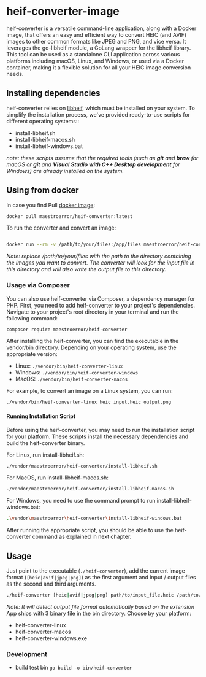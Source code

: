 # heif-converter-image
heif-converter is a versatile command-line application, along with a Docker image, that offers an easy and efficient way to convert HEIC (and AVIF) images to other common formats like JPEG and PNG, and vice versa. It leverages the go-libheif module, a GoLang wrapper for the libheif library. This tool can be used as a standalone CLI application across various platforms including macOS, Linux, and Windows, or used via a Docker container, making it a flexible solution for all your HEIC image conversion needs.

## Installing dependencies
heif-converter relies on [libheif](https://github.com/strukturag/libheif), which must be installed on your system. To simplify the installation process, we've provided ready-to-use scripts for different operating systems::
- install-libheif.sh
- install-libheif-macos.sh
- install-libheif-windows.bat
           
*note: these scripts assume that the required tools (such as **git** and **brew** for macOS or **git** and **Visual Studio with C++ Desktop development** for Windows) are already installed on the system.*

## Using from docker
In case you find Pull [docker image](https://hub.docker.com/r/maestroerror/heif-converter):
```bash
docker pull maestroerror/heif-converter:latest
```
To run the converter and convert an image:

```bash

docker run --rm -v /path/to/your/files:/app/files maestroerror/heif-converter [heic|avif|jpeg|png] /app/files/input_file /app/files/output_file
```

*Note: replace /path/to/your/files with the path to the directory containing the images you want to convert. The converter will look for the input file in this directory and will also write the output file to this directory.*

### Usage via Composer

You can also use heif-converter via Composer, a dependency manager for PHP. First, you need to add heif-converter to your project's dependencies. Navigate to your project's root directory in your terminal and run the following command:

```bash
composer require maestroerror/heif-converter
```

After installing the heif-converter, you can find the executable in the vendor/bin directory. Depending on your operating system, use the appropriate version:

- Linux: `./vendor/bin/heif-converter-linux`
- Windows: `./vendor/bin/heif-converter-windows`
- MacOS: `./vendor/bin/heif-converter-macos`

For example, to convert an image on a Linux system, you can run:

```bash
./vendor/bin/heif-converter-linux heic input.heic output.png
```

#### Running Installation Script

Before using the heif-converter, you may need to run the installation script for your platform. These scripts install the necessary dependencies and build the heif-converter binary.
            
For Linux, run install-libheif.sh:
```bash
./vendor/maestroerror/heif-converter/install-libheif.sh
```
For MacOS, run install-libheif-macos.sh:
```bash
./vendor/maestroerror/heif-converter/install-libheif-macos.sh
```
For Windows, you need to use the command prompt to run install-libheif-windows.bat:
```bash
.\vendor\maestroerror\heif-converter\install-libheif-windows.bat
```
After running the appropriate script, you should be able to use the heif-converter command as explained in next chapter.

## Usage
Just point to the executable (`./heif-converter`), add the current image format (`[heic|avif|jpeg|png]`) as the first argument and input / output files as the second and third arguments.
```bash
./heif-converter [heic|avif|jpeg|png] path/to/input_file.heic /path/to/output_file.png
```
*Note: It will detect output file format automatically based on the extension*         
App ships with 3 binary file in the bin directory. Choose by your platform:
- heif-converter-linux
- heif-converter-macos
- heif-converter-windows.exe

### Development
- build test bin `go build -o bin/heif-converter`